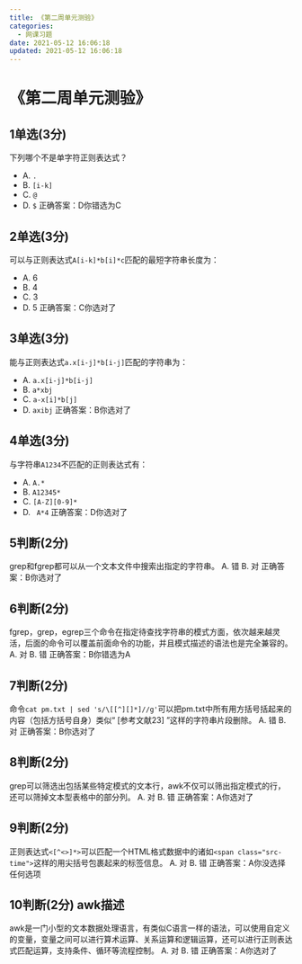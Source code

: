 ```yaml
---
title: 《第二周单元测验》
categories: 
  - 网课习题
date: 2021-05-12 16:06:18
updated: 2021-05-12 16:06:18
---
```

# 《第二周单元测验》
## 1单选(3分)
下列哪个不是单字符正则表达式？
- A. `.` 
- B. `[i-k]`
- C. `@`
- D. `$`
正确答案：D你错选为C

## 2单选(3分)
可以与正则表达式`A[i-k]*b[i]*c`匹配的最短字符串长度为：
- A. 6
- B. 4
- C. 3
- D. 5
正确答案：C你选对了

## 3单选(3分)
能与正则表达式`a.x[i-j]*b[i-j]`匹配的字符串为：
- A. `a.x[i-j]*b[i-j]`
- B. `a*xbj`
- C. `a-x[i]*b[j]`
- D. `axibj`
正确答案：B你选对了

## 4单选(3分)
与字符串`A1234`不匹配的正则表达式有：
- A. `A.*`
- B. `A12345*`
- C. `[A-Z][0-9]*`
- D. ` A*4`
正确答案：D你选对了

## 5判断(2分)
grep和fgrep都可以从一个文本文件中搜索出指定的字符串。
A. 错
B. 对
正确答案：B你选对了

## 6判断(2分)
fgrep，grep，egrep三个命令在指定待查找字符串的模式方面，依次越来越灵活，后面的命令可以覆盖前面命令的功能，并且模式描述的语法也是完全兼容的。
A. 对
B. 错
正确答案：B你错选为A

## 7判断(2分)
命令`cat pm.txt | sed 's/\[[^][]*]//g'`可以把pm.txt中所有用方括号括起来的内容（包括方括号自身）类似“ [参考文献23] ”这样的字符串片段删除。
A. 错
B. 对
正确答案：B你选对了

## 8判断(2分)
grep可以筛选出包括某些特定模式的文本行，awk不仅可以筛出指定模式的行，还可以筛掉文本型表格中的部分列。
A. 对
B. 错
正确答案：A你选对了

## 9判断(2分)
正则表达式`<[^<>]*>`可以匹配一个HTML格式数据中的诸如`<span class="src-time">`这样的用尖括号包裹起来的标签信息。
A. 对
B. 错
正确答案：A你没选择任何选项

## 10判断(2分) awk描述
awk是一门小型的文本数据处理语言，有类似C语言一样的语法，可以使用自定义的变量，变量之间可以进行算术运算、关系运算和逻辑运算，还可以进行正则表达式匹配运算，支持条件、循环等流程控制。
A. 对
B. 错
正确答案：A你选对了
